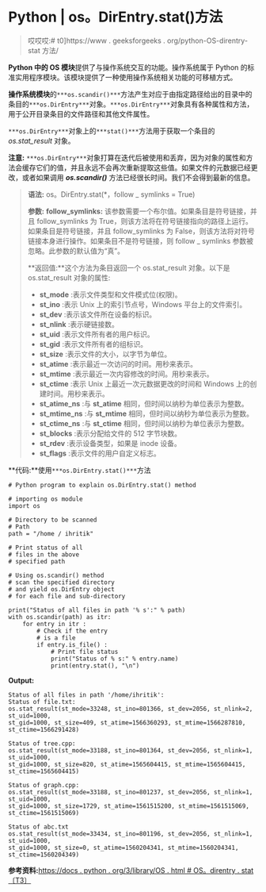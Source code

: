 # Python | os。DirEntry.stat()方法

> 哎哎哎:# t0]https://www . geeksforgeeks . org/python-OS-direntry-stat 方法/

**Python 中的 OS 模块**提供了与操作系统交互的功能。操作系统属于 Python 的标准实用程序模块。该模块提供了一种使用操作系统相关功能的可移植方式。

**操作系统模块**的`***os.scandir()***`方法产生对应于由指定路径给出的目录中的条目的`***os.DirEntry***`对象。`***os.DirEntry***`对象具有各种属性和方法，用于公开目录条目的文件路径和其他文件属性。

`***os.DirEntry***`对象上的`***stat()***`方法用于获取一个条目的 *os.stat_result* 对象。

**注意:** `***os.DirEntry***`对象打算在迭代后被使用和丢弃，因为对象的属性和方法会缓存它们的值，并且永远不会再次重新提取这些值。如果文件的元数据已经更改，或者如果调用 ***os.scandir()*** 方法已经很长时间。我们不会得到最新的信息。

> **语法:** os。DirEntry.stat(*，follow _ symlinks = True)
> 
> **参数:**
> **follow_symlinks:** 该参数需要一个布尔值。如果条目是符号链接，并且 follow_symlinks 为 True，则该方法将在符号链接指向的路径上运行。如果条目是符号链接，并且 follow_symlinks 为 False，则该方法将对符号链接本身进行操作。如果条目不是符号链接，则 follow _ symlinks 参数被忽略。此参数的默认值为“真”。
> 
> **返回值:**这个方法为条目返回一个 os.stat_result 对象。以下是 os.stat_result 对象的属性:
> 
> *   **st_mode** :表示文件类型和文件模式位(权限)。
> *   **st_ino** :表示 Unix 上的索引节点号，Windows 平台上的文件索引。
> *   **st_dev** :表示该文件所在设备的标识。
> *   **st_nlink** :表示硬链接数。
> *   **st_uid** :表示文件所有者的用户标识。
> *   **st_gid** :表示文件所有者的组标识。
> *   **st_size** :表示文件的大小，以字节为单位。
> *   **st_atime** :表示最近一次访问的时间。用秒来表示。
> *   **st_mtime** :表示最近一次内容修改的时间。用秒来表示。
> *   **st_ctime** :表示 Unix 上最近一次元数据更改的时间和 Windows 上的创建时间。用秒来表示。
> *   **st_atime_ns** :与 **st_atime** 相同，但时间以纳秒为单位表示为整数。
> *   **st_mtime_ns** :与 **st_mtime** 相同，但时间以纳秒为单位表示为整数。
> *   **st_ctime_ns** :与 **st_ctime** 相同，但时间以纳秒为单位表示为整数。
> *   **st_blocks** :表示分配给文件的 512 字节块数。
> *   **st_rdev** :表示设备类型，如果是 inode 设备。
> *   **st_flags** :表示文件的用户自定义标志。

**代码:**使用`***os.DirEntry.stat()***`方法

```
# Python program to explain os.DirEntry.stat() method 

# importing os module  
import os

# Directory to be scanned
# Path
path = "/home / ihritik"

# Print status of all
# files in the above
# specified path

# Using os.scandir() method
# scan the specified directory
# and yield os.DirEntry object
# for each file and sub-directory

print("Status of all files in path '% s':" % path) 
with os.scandir(path) as itr:
    for entry in itr :
        # Check if the entry
        # is a file 
        if entry.is_file() :
            # Print file status    
            print("Status of % s:" % entry.name)
            print(entry.stat(), "\n")
```

**Output:**

```
Status of all files in path '/home/ihritik':
Status of file.txt:
os.stat_result(st_mode=33248, st_ino=801366, st_dev=2056, st_nlink=2, st_uid=1000,
st_gid=1000, st_size=409, st_atime=1566360293, st_mtime=1566287810, 
st_ctime=1566291428)

Status of tree.cpp:
os.stat_result(st_mode=33188, st_ino=801364, st_dev=2056, st_nlink=1, st_uid=1000,
st_gid=1000, st_size=820, st_atime=1565604415, st_mtime=1565604415,
st_ctime=1565604415)

Status of graph.cpp:
os.stat_result(st_mode=33188, st_ino=801237, st_dev=2056, st_nlink=1, st_uid=1000,
st_gid=1000, st_size=1729, st_atime=1561515200, st_mtime=1561515069, 
st_ctime=1561515069)

Status of abc.txt
os.stat_result(st_mode=33434, st_ino=801196, st_dev=2056, st_nlink=1, st_uid=1000,
st_gid=1000, st_size=0, st_atime=1560204341, st_mtime=1560204341, 
st_ctime=1560204349)

```

**参考资料:**[https://docs . python . org/3/library/OS . html # OS。direntry . stat〔T3〕](https://docs.python.org/3/library/os.html#os.DirEntry.stat)